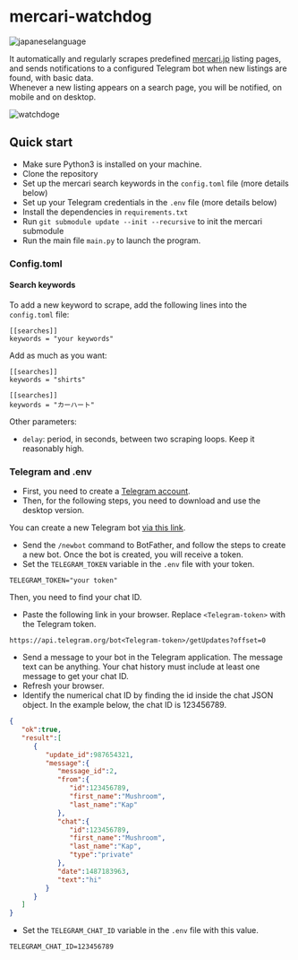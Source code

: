# mercari-watchdog

![japaneselanguage](https://user-images.githubusercontent.com/9871294/155874389-eac9c024-c0df-4c40-b164-89dd34e2f119.jpeg)

It automatically and regularly scrapes predefined [mercari.jp](https://jp.mercari.com) listing pages, and 
sends notifications to a configured Telegram bot when new listings are found, with basic data.  
Whenever a new listing appears on a search page, you will be notified, on mobile and on desktop.

![watchdoge](https://user-images.githubusercontent.com/9871294/123490445-4d546a80-d614-11eb-9889-520df15e594e.jpg)

## Quick start
- Make sure Python3 is installed on your machine.
- Clone the repository
- Set up the mercari search keywords in the `config.toml` file (more details below)
- Set up your Telegram credentials in the `.env` file (more details below)
- Install the dependencies in `requirements.txt`
- Run `git submodule update --init --recursive` to init the mercari submodule
- Run the main file `main.py` to launch the program.

### Config.toml

#### Search keywords
To add a new keyword to scrape, add the following lines into the `config.toml` file:
```
[[searches]]
keywords = "your keywords"
```

Add as much as you want:  
```
[[searches]]
keywords = "shirts"

[[searches]]
keywords = "カーハート"
```

Other parameters:  
- `delay`: period, in seconds, between two scraping loops. Keep it reasonably high.

### Telegram and .env
- First, you need to create a [Telegram account](https://desktop.telegram.org/).
- Then, for the following steps, you need to download and use the desktop version.  

You can create a new Telegram bot [via this link](https://t.me/BotFather). 
- Send the `/newbot` command to BotFather, and
follow the steps to create a new bot. Once the bot is created, you will receive a token.
- Set the `TELEGRAM_TOKEN` variable in the `.env` file with your token.
```
TELEGRAM_TOKEN="your token"
```

Then, you need to find your chat ID.
- Paste the following link in your browser. Replace `<Telegram-token>` with the Telegram token.
```
https://api.telegram.org/bot<Telegram-token>/getUpdates?offset=0
```
- Send a message to your bot in the Telegram application. The message text can be anything. Your chat history must include at least one message to get your chat ID.
- Refresh your browser.
- Identify the numerical chat ID by finding the id inside the chat JSON object. In the example below, the chat ID is 123456789.
```json
{  
   "ok":true,
   "result":[  
      {  
         "update_id":987654321,
         "message":{  
            "message_id":2,
            "from":{  
               "id":123456789,
               "first_name":"Mushroom",
               "last_name":"Kap"
            },
            "chat":{  
               "id":123456789,
               "first_name":"Mushroom",
               "last_name":"Kap",
               "type":"private"
            },
            "date":1487183963,
            "text":"hi"
         }
      }
   ]
}
```
- Set the `TELEGRAM_CHAT_ID` variable in the `.env` file with this value.
```
TELEGRAM_CHAT_ID=123456789
```